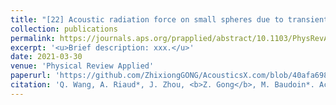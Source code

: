 ```yaml
---
title: "[22] Acoustic radiation force on small spheres due to transient acoustic fields"
collection: publications
permalink: https://journals.aps.org/prapplied/abstract/10.1103/PhysRevApplied.15.044034
excerpt: '<u>Brief description: xxx.</u>'
date: 2021-03-30
venue: 'Physical Review Applied'
paperurl: 'https://github.com/ZhixiongGONG/AcousticsX.com/blob/40afa69861efc730fe18baf3087259691cd0a456/files/Journal_C10_2021PRApplied.pdf'
citation: 'Q. Wang, A. Riaud*, J. Zhou, <b>Z. Gong</b>, M. Baudoin*. Acoustic radiation force on small spheres due to transient acoustic fields. <i>Physical Review Applied</i> 15, 044034, (2021).'
---
```

